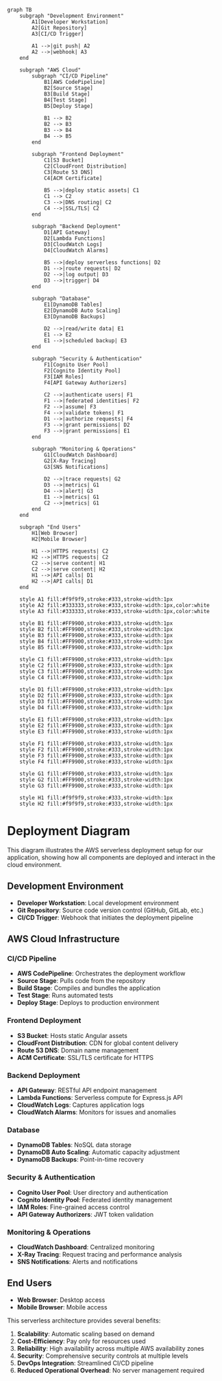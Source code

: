 ```mermaid
graph TB
    subgraph "Development Environment"
        A1[Developer Workstation]
        A2[Git Repository]
        A3[CI/CD Trigger]
        
        A1 -->|git push| A2
        A2 -->|webhook| A3
    end
    
    subgraph "AWS Cloud"
        subgraph "CI/CD Pipeline"
            B1[AWS CodePipeline]
            B2[Source Stage]
            B3[Build Stage]
            B4[Test Stage]
            B5[Deploy Stage]
            
            B1 --> B2
            B2 --> B3
            B3 --> B4
            B4 --> B5
        end
        
        subgraph "Frontend Deployment"
            C1[S3 Bucket]
            C2[CloudFront Distribution]
            C3[Route 53 DNS]
            C4[ACM Certificate]
            
            B5 -->|deploy static assets| C1
            C1 --> C2
            C3 -->|DNS routing| C2
            C4 -->|SSL/TLS| C2
        end
        
        subgraph "Backend Deployment"
            D1[API Gateway]
            D2[Lambda Functions]
            D3[CloudWatch Logs]
            D4[CloudWatch Alarms]
            
            B5 -->|deploy serverless functions| D2
            D1 -->|route requests| D2
            D2 -->|log output| D3
            D3 -->|trigger| D4
        end
        
        subgraph "Database"
            E1[DynamoDB Tables]
            E2[DynamoDB Auto Scaling]
            E3[DynamoDB Backups]
            
            D2 -->|read/write data| E1
            E1 --> E2
            E1 -->|scheduled backup| E3
        end
        
        subgraph "Security & Authentication"
            F1[Cognito User Pool]
            F2[Cognito Identity Pool]
            F3[IAM Roles]
            F4[API Gateway Authorizers]
            
            C2 -->|authenticate users| F1
            F1 -->|federated identities| F2
            F2 -->|assume| F3
            F4 -->|validate tokens| F1
            D1 -->|authorize requests| F4
            F3 -->|grant permissions| D2
            F3 -->|grant permissions| E1
        end
        
        subgraph "Monitoring & Operations"
            G1[CloudWatch Dashboard]
            G2[X-Ray Tracing]
            G3[SNS Notifications]
            
            D2 -->|trace requests| G2
            D3 -->|metrics| G1
            D4 -->|alert| G3
            E1 -->|metrics| G1
            C2 -->|metrics| G1
        end
    end
    
    subgraph "End Users"
        H1[Web Browser]
        H2[Mobile Browser]
        
        H1 -->|HTTPS requests| C2
        H2 -->|HTTPS requests| C2
        C2 -->|serve content| H1
        C2 -->|serve content| H2
        H1 -->|API calls| D1
        H2 -->|API calls| D1
    end
    
    style A1 fill:#f9f9f9,stroke:#333,stroke-width:1px
    style A2 fill:#333333,stroke:#333,stroke-width:1px,color:white
    style A3 fill:#333333,stroke:#333,stroke-width:1px,color:white
    
    style B1 fill:#FF9900,stroke:#333,stroke-width:1px
    style B2 fill:#FF9900,stroke:#333,stroke-width:1px
    style B3 fill:#FF9900,stroke:#333,stroke-width:1px
    style B4 fill:#FF9900,stroke:#333,stroke-width:1px
    style B5 fill:#FF9900,stroke:#333,stroke-width:1px
    
    style C1 fill:#FF9900,stroke:#333,stroke-width:1px
    style C2 fill:#FF9900,stroke:#333,stroke-width:1px
    style C3 fill:#FF9900,stroke:#333,stroke-width:1px
    style C4 fill:#FF9900,stroke:#333,stroke-width:1px
    
    style D1 fill:#FF9900,stroke:#333,stroke-width:1px
    style D2 fill:#FF9900,stroke:#333,stroke-width:1px
    style D3 fill:#FF9900,stroke:#333,stroke-width:1px
    style D4 fill:#FF9900,stroke:#333,stroke-width:1px
    
    style E1 fill:#FF9900,stroke:#333,stroke-width:1px
    style E2 fill:#FF9900,stroke:#333,stroke-width:1px
    style E3 fill:#FF9900,stroke:#333,stroke-width:1px
    
    style F1 fill:#FF9900,stroke:#333,stroke-width:1px
    style F2 fill:#FF9900,stroke:#333,stroke-width:1px
    style F3 fill:#FF9900,stroke:#333,stroke-width:1px
    style F4 fill:#FF9900,stroke:#333,stroke-width:1px
    
    style G1 fill:#FF9900,stroke:#333,stroke-width:1px
    style G2 fill:#FF9900,stroke:#333,stroke-width:1px
    style G3 fill:#FF9900,stroke:#333,stroke-width:1px
    
    style H1 fill:#f9f9f9,stroke:#333,stroke-width:1px
    style H2 fill:#f9f9f9,stroke:#333,stroke-width:1px
```

# Deployment Diagram

This diagram illustrates the AWS serverless deployment setup for our application, showing how all components are deployed and interact in the cloud environment.

## Development Environment
- **Developer Workstation**: Local development environment
- **Git Repository**: Source code version control (GitHub, GitLab, etc.)
- **CI/CD Trigger**: Webhook that initiates the deployment pipeline

## AWS Cloud Infrastructure

### CI/CD Pipeline
- **AWS CodePipeline**: Orchestrates the deployment workflow
- **Source Stage**: Pulls code from the repository
- **Build Stage**: Compiles and bundles the application
- **Test Stage**: Runs automated tests
- **Deploy Stage**: Deploys to production environment

### Frontend Deployment
- **S3 Bucket**: Hosts static Angular assets
- **CloudFront Distribution**: CDN for global content delivery
- **Route 53 DNS**: Domain name management
- **ACM Certificate**: SSL/TLS certificate for HTTPS

### Backend Deployment
- **API Gateway**: RESTful API endpoint management
- **Lambda Functions**: Serverless compute for Express.js API
- **CloudWatch Logs**: Captures application logs
- **CloudWatch Alarms**: Monitors for issues and anomalies

### Database
- **DynamoDB Tables**: NoSQL data storage
- **DynamoDB Auto Scaling**: Automatic capacity adjustment
- **DynamoDB Backups**: Point-in-time recovery

### Security & Authentication
- **Cognito User Pool**: User directory and authentication
- **Cognito Identity Pool**: Federated identity management
- **IAM Roles**: Fine-grained access control
- **API Gateway Authorizers**: JWT token validation

### Monitoring & Operations
- **CloudWatch Dashboard**: Centralized monitoring
- **X-Ray Tracing**: Request tracing and performance analysis
- **SNS Notifications**: Alerts and notifications

## End Users
- **Web Browser**: Desktop access
- **Mobile Browser**: Mobile access

This serverless architecture provides several benefits:
1. **Scalability**: Automatic scaling based on demand
2. **Cost-Efficiency**: Pay only for resources used
3. **Reliability**: High availability across multiple AWS availability zones
4. **Security**: Comprehensive security controls at multiple levels
5. **DevOps Integration**: Streamlined CI/CD pipeline
6. **Reduced Operational Overhead**: No server management required
